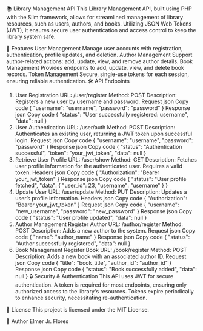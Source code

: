 📚 Library Management API
This Library Management API, built using PHP with the Slim framework, allows for streamlined management of library resources, such as users, authors, and books. Utilizing JSON Web Tokens (JWT), it ensures secure user authentication and access control to keep the library system safe.

🌟 Features
User Management
Manage user accounts with registration, authentication, profile updates, and deletion.
Author Management
Support author-related actions: add, update, view, and remove author details.
Book Management
Provides endpoints to add, update, view, and delete book records.
Token Management
Secure, single-use tokens for each session, ensuring reliable authentication.
🛠️ API Endpoints
1. User Registration
URL: /user/register
Method: POST
Description: Registers a new user by username and password.
Request
json
Copy code
{
  "username": "username",
  "password": "password"
}
Response
json
Copy code
{
  "status": "User successfully registered: username",
  "data": null
}
2. User Authentication
URL: /user/auth
Method: POST
Description: Authenticates an existing user, returning a JWT token upon successful login.
Request
json
Copy code
{
  "username": "username",
  "password": "password"
}
Response
json
Copy code
{
  "status": "Authentication successful",
  "token": "your_jwt_token",
  "data": null
}
3. Retrieve User Profile
URL: /user/show
Method: GET
Description: Fetches user profile information for the authenticated user. Requires a valid token.
Headers
json
Copy code
{
  "Authorization": "Bearer your_jwt_token"
}
Response
json
Copy code
{
  "status": "User profile fetched",
  "data": {
    "user_id": 23,
    "username": "username"
  }
}
4. Update User
URL: /user/update
Method: PUT
Description: Updates a user’s profile information.
Headers
json
Copy code
{
  "Authorization": "Bearer your_jwt_token"
}
Request
json
Copy code
{
  "username": "new_username",
  "password": "new_password"
}
Response
json
Copy code
{
  "status": "User profile updated",
  "data": null
}
5. Author Management
Register Author
URL: /author/register
Method: POST
Description: Adds a new author to the system.
Request
json
Copy code
{
  "name": "author_name"
}
Response
json
Copy code
{
  "status": "Author successfully registered",
  "data": null
}
6. Book Management
Register Book
URL: /book/register
Method: POST
Description: Adds a new book with an associated author ID.
Request
json
Copy code
{
  "title": "book_title",
  "author_id": "author_id"
}
Response
json
Copy code
{
  "status": "Book successfully added",
  "data": null
}
🔒 Security & Authentication
This API uses JWT for secure authentication. A token is required for most endpoints, ensuring only authorized access to the library's resources. Tokens expire periodically to enhance security, necessitating re-authentication.

📜 License
This project is licensed under the MIT License.

👤 Author
Elmer Jr. Flores
